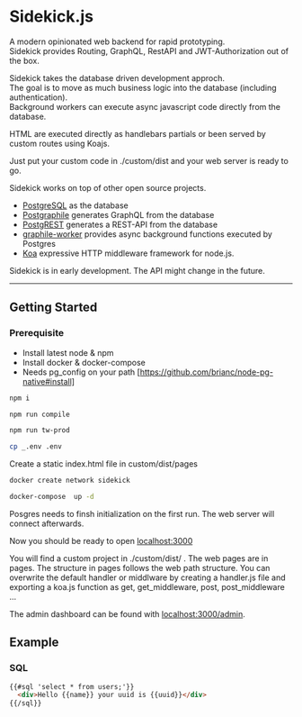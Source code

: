 # Sidekick.js
A modern opinionated web backend for rapid prototyping.  
Sidekick provides Routing, GraphQL, RestAPI and JWT-Authorization out of the box.

Sidekick takes the database driven development approch.  
The goal is to move as much business logic into the database (including authentication).  
Background workers can execute async javascript code directly from the database.  

HTML are executed directly as handlebars partials or been served by custom routes using Koajs.

Just put your custom code in ./custom/dist and your web server is ready to go.

Sidekick works on top of other open source projects.
- [PostgreSQL](https://www.postgresql.org/) as the database
- [Postgraphile](https://github.com/graphile/postgraphile) generates GraphQL from the database
- [PostgREST](https://github.com/PostgREST/postgrest) generates a REST-API from the database
- [graphile-worker](https://github.com/graphile/worker/) provides async background functions executed by Postgres
- [Koa](https://github.com/koajs/koa/) expressive HTTP middleware framework for node.js.

Sidekick is in early development. The API might change in the future.

---

## Getting Started  
### Prerequisite  
- Install latest node & npm
- Install docker & docker-compose
- Needs pg_config on your path [https://github.com/brianc/node-pg-native#install]


```bash
npm i
```

```bash
npm run compile
```

``` bash
npm run tw-prod
```

```bash
cp _.env .env
```

Create a static index.html file in custom/dist/pages


```bash
docker create network sidekick
```

```bash
docker-compose  up -d
```

Posgres needs to finsh initialization on the first run. The web server will connect afterwards.

Now you should be ready to open [localhost:3000](http://localhost:3000/)

You will find a custom project in ./custom/dist/ .
The web pages are in pages.
The structure in pages follows the web path structure. You can overwrite the default handler or middlware by creating a handler.js file and exporting a koa.js function as get, get_middleware, post, post_middleware ...

The admin dashboard can be found with [localhost:3000/admin](https://localhost:3000/admin).



## Example
### SQL

```html
{{#sql 'select * from users;'}}
  <div>Hello {{name}} your uuid is {{uuid}}</div>
{{/sql}}
```